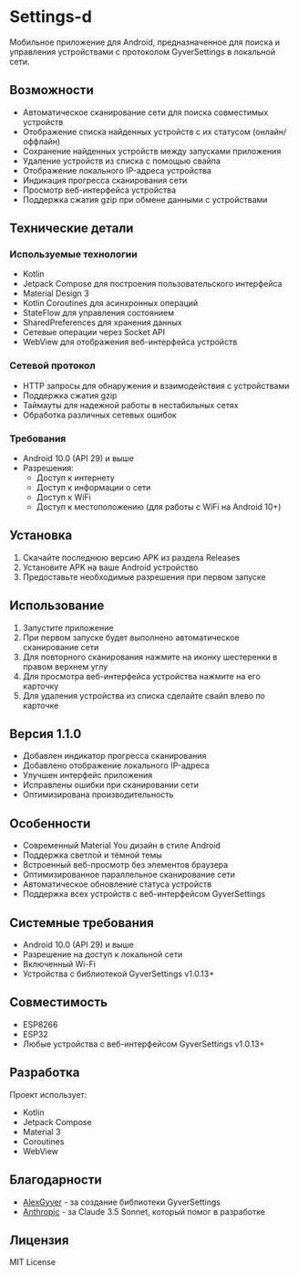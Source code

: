 # Settings-d

Мобильное приложение для Android, предназначенное для поиска и управления устройствами с протоколом GyverSettings в локальной сети.

## Возможности

- Автоматическое сканирование сети для поиска совместимых устройств
- Отображение списка найденных устройств с их статусом (онлайн/оффлайн)
- Сохранение найденных устройств между запусками приложения
- Удаление устройств из списка с помощью свайпа
- Отображение локального IP-адреса устройства
- Индикация прогресса сканирования сети
- Просмотр веб-интерфейса устройства
- Поддержка сжатия gzip при обмене данными с устройствами

## Технические детали

### Используемые технологии

- Kotlin
- Jetpack Compose для построения пользовательского интерфейса
- Material Design 3
- Kotlin Coroutines для асинхронных операций
- StateFlow для управления состоянием
- SharedPreferences для хранения данных
- Сетевые операции через Socket API
- WebView для отображения веб-интерфейса устройств

### Сетевой протокол

- HTTP запросы для обнаружения и взаимодействия с устройствами
- Поддержка сжатия gzip
- Таймауты для надежной работы в нестабильных сетях
- Обработка различных сетевых ошибок

### Требования

- Android 10.0 (API 29) и выше
- Разрешения:
  - Доступ к интернету
  - Доступ к информации о сети
  - Доступ к WiFi
  - Доступ к местоположению (для работы с WiFi на Android 10+)

## Установка

1. Скачайте последнюю версию APK из раздела Releases
2. Установите APK на ваше Android устройство
3. Предоставьте необходимые разрешения при первом запуске

## Использование

1. Запустите приложение
2. При первом запуске будет выполнено автоматическое сканирование сети
3. Для повторного сканирования нажмите на иконку шестеренки в правом верхнем углу
4. Для просмотра веб-интерфейса устройства нажмите на его карточку
5. Для удаления устройства из списка сделайте свайп влево по карточке

## Версия 1.1.0

- Добавлен индикатор прогресса сканирования
- Добавлено отображение локального IP-адреса
- Улучшен интерфейс приложения
- Исправлены ошибки при сканировании сети
- Оптимизирована производительность

## Особенности
- Современный Material You дизайн в стиле Android
- Поддержка светлой и тёмной темы
- Встроенный веб-просмотр без элементов браузера
- Оптимизированное параллельное сканирование сети
- Автоматическое обновление статуса устройств
- Поддержка всех устройств с веб-интерфейсом GyverSettings

## Системные требования
- Android 10.0 (API 29) и выше
- Разрешение на доступ к локальной сети
- Включенный Wi-Fi
- Устройства с библиотекой GyverSettings v1.0.13+

## Совместимость
- ESP8266
- ESP32
- Любые устройства с веб-интерфейсом GyverSettings v1.0.13+

## Разработка
Проект использует:
- Kotlin
- Jetpack Compose
- Material 3
- Coroutines
- WebView

## Благодарности
- [AlexGyver](https://github.com/AlexGyver) - за создание библиотеки GyverSettings
- [Anthropic](https://www.anthropic.com) - за Claude 3.5 Sonnet, который помог в разработке

## Лицензия
MIT License 